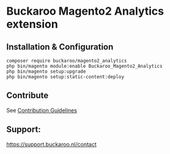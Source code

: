 # Buckaroo Magento2 Analytics extension

## Installation & Configuration
```
composer require buckaroo/magento2_analytics
php bin/magento module:enable Buckaroo_Magento2_Analytics
php bin/magento setup:upgrade
php bin/magento setup:static-content:deploy
```

## Contribute
See [Contribution Guidelines](CONTRIBUTING.md)

## Support:

https://support.buckaroo.nl/contact
